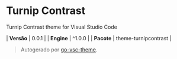 # Turnip Contrast

Turnip Contrast theme for Visual Studio Code

| **Versão** | 0.0.1 |
| **Engine** | ^1.0.0 |
| **Pacote** | theme-turnipcontrast |

> Autogerado por [go-vsc-theme](https://github.com/natalbu/go-vsc-theme).

